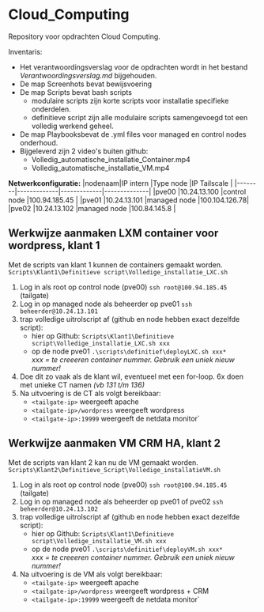 # Cloud_Computing
Repository voor opdrachten Cloud Computing.

Inventaris:
- Het verantwoordingsverslag voor de opdrachten wordt in het bestand *Verantwoordingsverslag.md* bijgehouden.
- De map Screenhots bevat bewijsvoering
- De map Scripts bevat bash scripts
  - modulaire scripts zijn korte scripts voor installatie specifieke onderdelen.
  - definitieve script zijn alle modulaire scripts samengevoegd tot een volledig werkend geheel. 
- De map Playbooksbevat de .yml files voor managed en control nodes onderhoud.
- Bijgeleverd zijn 2 video's buiten github:
  - Volledig_automatische_installatie_Container.mp4
  - Volledig_automatische_installatie_VM.mp4

**Netwerkconfiguratie:**
|nodenaam|IP intern    |Type node    |IP Tailscale  |
|--------|-------------|-------------|--------------|
|pve00   |10.24.13.100 |control node |100.94.185.45 |
|pve01   |10.24.13.101 |managed node |100.104.126.78|
|pve02   |10.24.13.102 |managed node |100.84.145.8  |

## Werkwijze aanmaken LXM container voor wordpress, klant 1

Met de scripts van klant 1 kunnen de containers gemaakt worden.
`Scripts\Klant1\Definitieve script\Volledige_installatie_LXC.sh`

1) Log in als root op control node (pve00)
   `ssh root@100.94.185.45` (tailgate)
2) Log in op managed node als beheerder op pve01
   `ssh beheerder@10.24.13.101`
3) trap volledige uitrolscript af (github en node hebben exact dezelfde script):
   - hier op Github: `Scripts\Klant1\Definitieve script\Volledige_installatie_LXC.sh xxx`
   - op de node pve01 `.\scripts\definitief\deployLXC.sh xxx*`  
    *xxx = te creeeren container nummer. Gebruik een uniek nieuw nummer!*
4) Doe dit zo vaak als de klant wil, eventueel met een for-loop.
    6x doen met unieke CT namen *(vb 131 t/m 136)*
5) Na uitvoering is de CT als volgt bereikbaar:
   - `<tailgate-ip>` weergeeft apache
   - `<tailgate-ip>/wordpress` weergeeft wordpress
   - `<tailgate-ip>:19999` weergeeft de netdata monitor`

## Werkwijze aanmaken VM CRM HA, klant 2

Met de scripts van klant 2 kan nu de VM gemaakt worden.
`Scripts\Klant2\Definitieve_Script\Volledige_installatieVM.sh`

1) Log in als root op control node (pve00)
   `ssh root@100.94.185.45` (tailgate)
2) Log in op managed node als beheerder op pve01 of pve02
   `ssh beheerder@10.24.13.102`
3) trap volledige uitrolscript af (github en node hebben exact dezelfde script):
   - hier op Github: `Scripts\Klant1\Definitieve script\Volledige_installatie_VM.sh xxx`
   - op de node pve01 `.\scripts\definitief\deployVM.sh xxx*`  
    *xxx = te creeeren container nummer. Gebruik een uniek nieuw nummer!*
4) Na uitvoering is de VM als volgt bereikbaar:
   - `<tailgate-ip>` weergeeft apache
   - `<tailgate-ip>/wordpress` weergeeft wordpress + CRM
   - `<tailgate-ip>:19999` weergeeft de netdata monitor`
